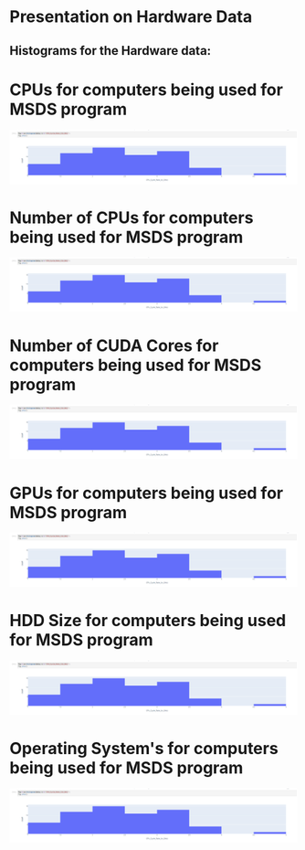 # Presentation on Hardware Data

## Histograms for the Hardware data:

# CPUs for computers being used for MSDS program
![](https://github.com/ThinkTim21/JupyterNotebookPractice/blob/main/CPUs_MSDS_Orientation.PNG)

# Number of CPUs for computers being used for MSDS program
![](https://github.com/ThinkTim21/JupyterNotebookPractice/blob/main/CPUs_MSDS_Orientation.PNG)

# Number of CUDA Cores for computers being used for MSDS program
![](https://github.com/ThinkTim21/JupyterNotebookPractice/blob/main/CPUs_MSDS_Orientation.PNG)
# GPUs  for computers being used for MSDS program
![](https://github.com/ThinkTim21/JupyterNotebookPractice/blob/main/CPUs_MSDS_Orientation.PNG)
# HDD Size for computers being used for MSDS program
![](https://github.com/ThinkTim21/JupyterNotebookPractice/blob/main/CPUs_MSDS_Orientation.PNG)
# Operating System's for computers being used for MSDS program
![](https://github.com/ThinkTim21/JupyterNotebookPractice/blob/main/CPUs_MSDS_Orientation.PNG)


